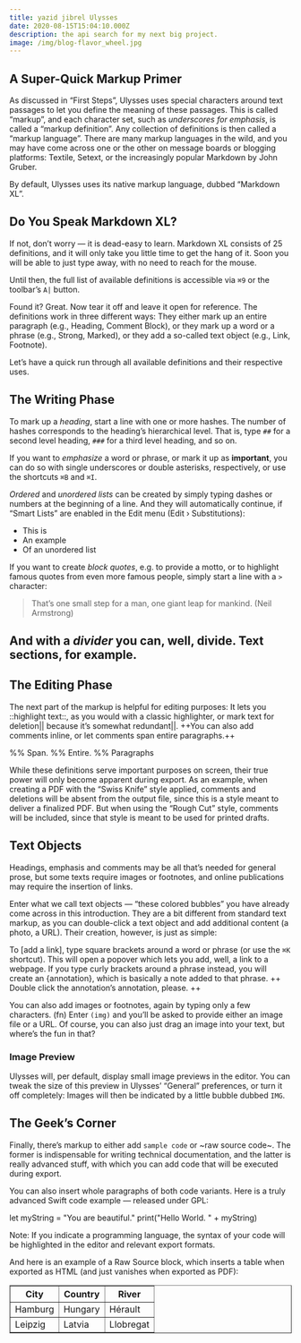 ```yaml
---
title: yazid jibrel Ulysses
date: 2020-08-15T15:04:10.000Z
description: the api search for my next big project.
image: /img/blog-flavor_wheel.jpg
---
```



## A Super-Quick Markup Primer

As discussed in “First Steps”, Ulysses uses special characters around text passages to let you define the meaning of these passages. This is called “markup”, and each character set, such as _underscores for emphasis_, is called a “markup definition”. Any collection of definitions is then called a “markup language”. There are many markup languages in the wild, and you may have come across one or the other on message boards or blogging platforms: Textile, Setext, or the increasingly popular Markdown by John Gruber.

By default, Ulysses uses its native markup language, dubbed “Markdown XL”.

## Do You Speak Markdown XL?

If not, don’t worry — it is dead-easy to learn. Markdown XL consists of 25 definitions, and it will only take you little time to get the hang of it. Soon you will be able to just type away, with no need to reach for the mouse.

Until then, the full list of available definitions is accessible via `⌘9` or the toolbar’s `A|` button.

Found it? Great. Now tear it off and leave it open for reference. The definitions work in three different ways: They either mark up an entire paragraph (e.g., Heading, Comment Block), or they mark up a word or a phrase (e.g., Strong, Marked), or they add a so-called text object (e.g., Link, Footnote).

Let’s have a quick run through all available definitions and their respective uses.

## The Writing Phase

To mark up a _heading_, start a line with one or more hashes. The number of hashes corresponds to the heading’s hierarchical level. That is, type `##` for a second level heading, `###` for a third level heading, and so on.

If you want to _emphasize_ a word or phrase, or mark it up as **important**, you can do so with single underscores or double asterisks, respectively, or use the shortcuts `⌘B` and `⌘I`.

_Ordered_ and _unordered lists_ can be created by simply typing dashes or numbers at the beginning of a line. And they will automatically continue, if “Smart Lists” are enabled in the Edit menu (Edit › Substitutions):

- This is
- An example
- Of an unordered list

If you want to create _block quotes_, e.g. to provide a motto, or to highlight famous quotes from even more famous people, simply start a line with a `>` character:

> That’s one small step for a man, one giant leap for mankind.
> (Neil Armstrong)

And with a _divider_ you can, well, divide. Text sections, for example.
----

## The Editing Phase

The next part of the markup is helpful for editing purposes: It lets you ::highlight text::, as you would with a classic highlighter, or mark text for deletion|| because it’s somewhat redundant||. ++You can also add comments inline, or let comments span entire paragraphs.++

%% Span.
%% Entire.
%% Paragraphs

While these definitions serve important purposes on screen, their true power will only become apparent during export. As an example, when creating a PDF with the “Swiss Knife” style applied, comments and deletions will be absent from the output file, since this is a style meant to deliver a finalized PDF. But when using the “Rough Cut” style, comments will be included, since that style is meant to be used for printed drafts.
## Text Objects

Headings, emphasis and comments may be all that’s needed for general prose, but some texts require images or footnotes, and online publications may require the insertion of links.

Enter what we call text objects — “these colored bubbles” you have already come across in this introduction. They are a bit different from standard text markup, as you can double-click a text object and add additional content (a photo, a URL). Their creation, however, is just as simple:

To [add a link], type square brackets around a word or phrase (or use the `⌘K` shortcut). This will open a popover which lets you add, well, a link to a webpage. If you type curly brackets around a phrase instead, you will create an {annotation}, which is basically a note added to that phrase. ++ Double click the annotation’s annotation, please. ++

You can also add images or footnotes, again by typing only a few characters. (fn) Enter `(img)` and you’ll be asked to provide either an image file or a URL. Of course, you can also just drag an image into your text, but where’s the fun in that?

### Image Preview

Ulysses will, per default, display small image previews in the editor. You can tweak the size of this preview in Ulysses’ “General” preferences, or turn it off completely: Images will then be indicated by a little bubble dubbed `IMG`.

## The Geek’s Corner

Finally, there’s markup to either add `sample code` or ~raw source code~. The former is indispensable for writing technical documentation, and the latter is really advanced stuff, with which you can add code that will be executed during export.

You can also insert whole paragraphs of both code variants. Here is a truly advanced Swift code example — released under GPL:

let myString = "You are beautiful."
print("Hello World. " + myString)

Note: If you indicate a programming language, the syntax of your code will be highlighted in the editor and relevant export formats.

And here is an example of a Raw Source block, which inserts a table when exported as HTML (and just vanishes when exported as PDF):

<table border="1">
 	<tr><th>City</th><th>Country</th><th>River</th></tr>
 	<tr><td>Hamburg</td><td>Hungary</td><td>Hérault</td></tr>
 	<tr><td>Leipzig</td><td>Latvia</td><td>Llobregat</td></tr>
</table>
